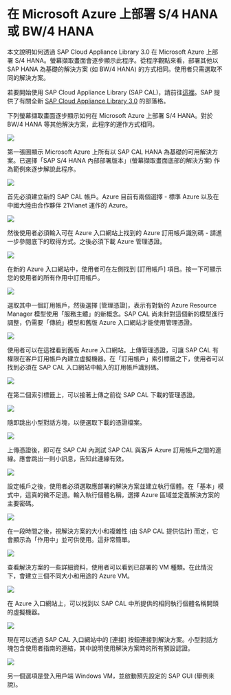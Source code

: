 <properties 
pageTitle="在 Microsoft Azure 上部署 S/4 HANA 或 BW/4 HANA | Microsoft Azure" 
description="在 Microsoft Azure 上部署 S/4 HANA 或 BW/4 HANA" 
services="virtual-machines-linux" 
documentationCenter="" 
authors="hermanndms" 
manager="timlt" 
editor="" 
tags="azure-resource-manager" 
  keywords=""/>
<tags  
  ms.service="virtual-machines-linux" 
  ms.devlang="na" 
  ms.topic="article" 
  ms.tgt_pltfrm="vm-linux" 
  ms.workload="infrastructure-services" 
  ms.date="09/15/2016" 
  ms.author="hermannd"/>


# 在 Microsoft Azure 上部署 S/4 HANA 或 BW/4 HANA 

本文說明如何透過 SAP Cloud Appliance Library 3.0 在 Microsoft Azure 上部署 S/4 HANA。螢幕擷取畫面會逐步顯示此程序。從程序觀點來看，部署其他以 SAP HANA 為基礎的解決方案 (如 BW/4 HANA) 的方式相同。使用者只需選取不同的解決方案。

若要開始使用 SAP Cloud Appliance Library (SAP CAL)，請前往[這裡](https://cal.sap.com/)。SAP 提供了有關全新 [SAP Cloud Appliance Library 3.0](http://scn.sap.com/community/cloud-appliance-library/blog/2016/05/27/sap-cloud-appliance-library-30-came-with-a-new-user-experience) 的部落格。


下列螢幕擷取畫面逐步顯示如何在 Microsoft Azure 上部署 S/4 HANA。對於 BW/4 HANA 等其他解決方案，此程序的運作方式相同。


![](./media/virtual-machines-linux-sap-cal-s4h/s4h-pic-1b.jpg)

第一張圖顯示 Microsoft Azure 上所有以 SAP CAL HANA 為基礎的可用解決方案。已選擇「SAP S/4 HANA 內部部署版本」(螢幕擷取畫面底部的解決方案) 作為範例來逐步解說此程序。

![](./media/virtual-machines-linux-sap-cal-s4h/s4h-pic-2.jpg)

首先必須建立新的 SAP CAL 帳戶。Azure 目前有兩個選擇 - 標準 Azure 以及在中國大陸由合作夥伴 21Vianet 運作的 Azure。

![](./media/virtual-machines-linux-sap-cal-s4h/s4h-pic3b.jpg)

然後使用者必須輸入可在 Azure 入口網站上找到的 Azure 訂用帳戶識別碼 - 請進一步參閱底下的取得方式。之後必須下載 Azure 管理憑證。

![](./media/virtual-machines-linux-sap-cal-s4h/s4h-pic6b.jpg)

在新的 Azure 入口網站中，使用者可在左側找到 [訂用帳戶] 項目。按一下可顯示您的使用者的所有作用中訂用帳戶。

![](./media/virtual-machines-linux-sap-cal-s4h/s4h-pic7b.jpg)

選取其中一個訂用帳戶，然後選擇 [管理憑證]，表示有對新的 Azure Resource Manager 模型使用「服務主體」的新概念。SAP CAL 尚未針對這個新的模型進行調整，仍需要「傳統」模型和舊版 Azure 入口網站才能使用管理憑證。

![](./media/virtual-machines-linux-sap-cal-s4h/s4h-pic4b.jpg)

使用者可以在這裡看到舊版 Azure 入口網站。上傳管理憑證，可讓 SAP CAL 有權限在客戶訂用帳戶內建立虛擬機器。在「訂用帳戶」索引標籤之下，使用者可以找到必須在 SAP CAL 入口網站中輸入的訂用帳戶識別碼。

![](./media/virtual-machines-linux-sap-cal-s4h/s4h-pic5.jpg)

在第二個索引標籤上，可以接著上傳之前從 SAP CAL 下載的管理憑證。

![](./media/virtual-machines-linux-sap-cal-s4h/s4h-pic8.jpg)

隨即跳出小型對話方塊，以便選取下載的憑證檔案。

![](./media/virtual-machines-linux-sap-cal-s4h/s4h-pic9.jpg)

上傳憑證後，即可在 SAP CAl 內測試 SAP CAL 與客戶 Azure 訂用帳戶之間的連線。應會跳出一則小訊息，告知此連線有效。

![](./media/virtual-machines-linux-sap-cal-s4h/s4h-pic10.jpg)

設定帳戶之後，使用者必須選取應部署的解決方案並建立執行個體。在「基本」模式中，這真的微不足道。輸入執行個體名稱，選擇 Azure 區域並定義解決方案的主要密碼。

![](./media/virtual-machines-linux-sap-cal-s4h/s4h-pic11.jpg)

在一段時間之後，視解決方案的大小和複雜性 (由 SAP CAL 提供估計) 而定，它會顯示為「作用中」並可供使用。這非常簡單。

![](./media/virtual-machines-linux-sap-cal-s4h/s4h-pic12.jpg)

查看解決方案的一些詳細資料，使用者可以看到已部署的 VM 種類。在此情況下，會建立三個不同大小和用途的 Azure VM。

![](./media/virtual-machines-linux-sap-cal-s4h/s4h-pic13.jpg)

在 Azure 入口網站上，可以找到以 SAP CAL 中所提供的相同執行個體名稱開頭的虛擬機器。

![](./media/virtual-machines-linux-sap-cal-s4h/s4h-pic14b.jpg)

現在可以透過 SAP CAL 入口網站中的 [連接] 按鈕連接到解決方案。小型對話方塊包含使用者指南的連結，其中說明使用解決方案時的所有預設認證。

![](./media/virtual-machines-linux-sap-cal-s4h/s4h-pic15.jpg)

另一個選項是登入用戶端 Windows VM，並啟動預先設定的 SAP GUI (舉例來說)。

<!---HONumber=AcomDC_0921_2016-->